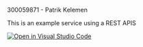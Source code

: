 300059871 - Patrik Kelemen

This is an example service using a REST APIS

[![Open in Visual Studio Code](https://classroom.github.com/assets/open-in-vscode-c66648af7eb3fe8bc4f294546bfd86ef473780cde1dea487d3c4ff354943c9ae.svg)](https://classroom.github.com/online_ide?assignment_repo_id=9200496&assignment_repo_type=AssignmentRepo)
